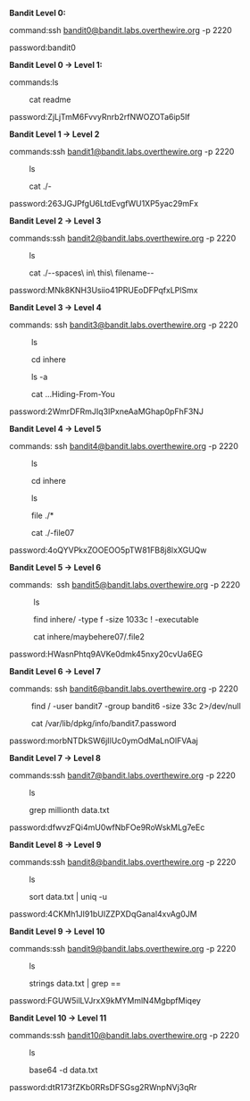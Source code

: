 **Bandit Level 0:**

command:ssh bandit0@bandit.labs.overthewire.org -p 2220

password:bandit0

**Bandit Level 0 → Level 1:**

commands:ls 

         cat readme

password:ZjLjTmM6FvvyRnrb2rfNWOZOTa6ip5If

**Bandit Level 1 → Level 2**

commands:ssh bandit1@bandit.labs.overthewire.org -p 2220

         ls

         cat ./-

password:263JGJPfgU6LtdEvgfWU1XP5yac29mFx

**Bandit Level 2 → Level 3**

commands:ssh bandit2@bandit.labs.overthewire.org -p 2220

         ls

         cat ./--spaces\\ in\\ this\\ filename--

password:MNk8KNH3Usiio41PRUEoDFPqfxLPlSmx

**Bandit Level 3 → Level 4**

commands: ssh bandit3@bandit.labs.overthewire.org -p 2220

          ls

          cd inhere

          ls -a

          cat ...Hiding-From-You

password:2WmrDFRmJIq3IPxneAaMGhap0pFhF3NJ

**Bandit Level 4 → Level 5**

commands: ssh bandit4@bandit.labs.overthewire.org -p 2220

          ls

          cd inhere

          ls

          file ./\*

          cat ./-file07

password:4oQYVPkxZOOEOO5pTW81FB8j8lxXGUQw

**Bandit Level 5 → Level 6**

commands:  ssh bandit5@bandit.labs.overthewire.org -p 2220

           ls

           find inhere/ -type f -size 1033c ! -executable

           cat inhere/maybehere07/.file2

password:HWasnPhtq9AVKe0dmk45nxy20cvUa6EG

**Bandit Level 6 → Level 7**

commands: ssh bandit6@bandit.labs.overthewire.org -p 2220

          find / -user bandit7 -group bandit6 -size 33c 2>/dev/null

          cat /var/lib/dpkg/info/bandit7.password

password:morbNTDkSW6jIlUc0ymOdMaLnOlFVAaj

**Bandit Level 7 → Level 8**

commands:ssh bandit7@bandit.labs.overthewire.org -p 2220

         ls

         grep millionth data.txt

password:dfwvzFQi4mU0wfNbFOe9RoWskMLg7eEc

**Bandit Level 8 → Level 9**

commands:ssh bandit8@bandit.labs.overthewire.org -p 2220

         ls

         sort data.txt | uniq -u

password:4CKMh1JI91bUIZZPXDqGanal4xvAg0JM

**Bandit Level 9 → Level 10**

commands:ssh bandit9@bandit.labs.overthewire.org -p 2220

         ls

         strings data.txt | grep ==

password:FGUW5ilLVJrxX9kMYMmlN4MgbpfMiqey

**Bandit Level 10 → Level 11**

commands:ssh bandit10@bandit.labs.overthewire.org -p 2220

         ls

         base64 -d data.txt

password:dtR173fZKb0RRsDFSGsg2RWnpNVj3qRr
